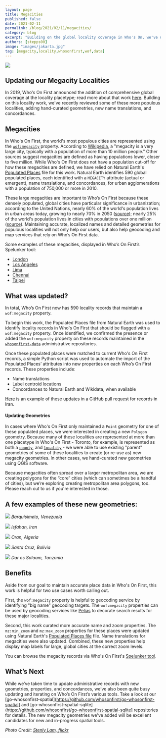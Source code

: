 ```yaml
---
layout: page
title: Megacities
published: false
date: 2021-02-11
permalink: /blog/2021/02/11/megacities/
category: blog
excerpt: "Building on the global locality coverage in Who's On, we've updated our megacities."
authors: [stepps00]
image: "images/jakarta.jpg"
tag: [megacity,locality,whosonfirst,wof,data]
---
```


<img src="images/jakarta.jpg" style="max-height:none !important;" />

## Updating our Megacity Localities

In 2019, Who's On First announced the addition of comprehensive global coverage at the locality placetype; read more about that work [here](https://www.whosonfirst.org/blog/2019/05/13/geonames/). Building on this locality work, we've recently reviewed some of these more populous localities, adding hand-curated geometries, new name translations, and concordances.

## Megacities

In Who's On First, the world's most populous cities are represented using the [`wof:megacity`](https://github.com/whosonfirst/whosonfirst-properties/blob/master/properties/wof/megacity.json) property. According to [Wikipedia](https://en.wikipedia.org/wiki/Megacity), a "megacity is a very large city, typically with a population of more than 10 million people." Other sources suggest megacities are defined as having populations lower, closer to five million. While Who's On First does not have a population cut-off for how these megacities are defined, we have relied on Natural Earth's [Populated Places](http://www.naturalearthdata.com/downloads/10m-cultural-vectors/) file for this work. Natural Earth identifies 590 global populated places, each identified with a `MEGACITY` attribute (actual or emergent), name translations, and concordances, for urban agglomerations with a population of 750,000 or more in 2010.

These large megacities are important to Who’s On First because these densely populated, global cities have particular significance in urbanization; according to the United Nations, nearly 60% of the world's population lives in urban areas today, growing to nearly 70% in 2050 ([source](https://web.archive.org/web/20210129003633/https://www.un.org/development/desa/en/news/population/2018-revision-of-world-urbanization-prospects.html)); nearly 25% of the world's population lives in cities with populations over one million ([source](https://web.archive.org/web/20210210102954/https://www.un.org/en/events/citiesday/assets/pdf/the_worlds_cities_in_2018_data_booklet.pdf)). Maintaining accurate, localized names and detailed geometries for populous localities will not only help our users, but also help geocoding and map services that rely on Who’s On First data.

Some examples of these megacities, displayed in Who’s On First’s Spelunker tool:

- [London](https://spelunker.whosonfirst.org/id/101750367/)
- [Los Angeles](https://spelunker.whosonfirst.org/id/85923517/)
- [Lima](https://spelunker.whosonfirst.org/id/421186805/)
- [Chennai](https://spelunker.whosonfirst.org/id/102029537/)
- [Taipei](https://spelunker.whosonfirst.org/id/102026641/)

## What was updated?

In total, Who’s On First now has 590 locality records that maintain a `wof:megacity` property.

To begin this work, the Populated Places file from Natural Earth was used to identify locality records in Who's On First that should be flagged with a `wof:megacity` property. Once identified, we confirmed the presence or added the `wof:megacity` property on these records maintained in the [`whosonfirst-data`](https://github.com/whosonfirst-data) administrative repositories.

Once these populated places were matched to current Who's On First records, a simple Python script was used to automate the import of the Populated Places’ attributes into new properties on each Who’s On First records. These properties include:

- Name translations
- Label centroid locations
- Concordances to Natural Earth and Wikidata, when available

[Here](https://github.com/whosonfirst-data/whosonfirst-data-admin-ir/pull/11/files) is an example of these updates in a GitHub pull request for records in Iran.

#### Updating Geometries

In cases where Who's On First only maintained a `Point` geometry for one of these populated places, we were interested in creating a new `Polygon` geometry. Because many of these localities are represented at more than one placetype in Who's On First - Toronto, for example, is represented as both a [`county`](https://spelunker.whosonfirst.org/id/890457465/), and [`locality`](https://spelunker.whosonfirst.org/id/101735835/) - we were able to use existing "parent" geometries of some of these localities to create (or re-use as) new megacity geometries. In other cases, we hand-curated new geometries using QGIS software.

Because megacities often spread over a larger metropolitan area, we are creating polygons for the “core” cities (which can sometimes be a handful of cities), but we’re exploring creating metropolitan area polygons, too. Please reach out to us if you're interested in those.

## A few examples of these new geometries:

![](images/barquisimeto.png)
_Barquisimeto, Venezuela_


![](images/isfahan.png)
_Isfahan, Iran_


![](images/oran.png)
_Oran, Algeria_


![](images/santacruz.png)
_Santa Cruz, Bolivia_


![](images/daressalaam.png)
_Dar es Salaam, Tanzania_
 
## Benefits

Aside from our goal to maintain accurate place data in Who's On First, this work is helpful for two use cases worth calling out.

First, the `wof:megacity` property is helpful to geocoding service by identifying "big name" geocoding targets. The `wof:megacity` properties can be used by geocoding services like [Pelias](https://github.com/pelias/pelias) to decorate search results for these major localities.

Second, this work curated more accurate name and zoom properties. The `mz:min_zoom` and `mz:max_zoom` properties for these places were updated using Natural Earth's [Populated Places file](http://www.naturalearthdata.com/downloads/10m-cultural-vectors/) file. Name translations for megacities were also updated. Combined, these new properties help display map labels for large, global cities at the correct zoom levels.

You can browse the megacity records via Who's On First's [Spelunker tool](https://spelunker.whosonfirst.org/megacities/).

## What’s Next

While we’ve taken time to update administrative records with new geometries, properties, and concordances, we’ve also been quite busy updating and iterating on Who’s On First’s  various tools. Take a look at our [go-whosonfirst-spatial](https://github.com/whosonfirst/go-whosonfirst-spatial] and [go-whosonfirst-spatial-sqlite](https://github.com/whosonfirst/go-whosonfirst-spatial-sqlite] repositories for details. The new megacity geometries we've added will be excellent candidates for new and in-progress spatial tools.

_Photo Credit: [Stenly Lam, flickr](https://www.flickr.com/photos/stenlylam/5635983463/in/photolist-9A2TwF-5VmgKL-5RXnLp-7Ez8om-7bFLvz-8hhYce-7bKynJ-7bFLWH-7bFKT6-7bFLpi-7bFLLi-7bKzPj-7bKyNj-7bKAp9-7bFLc6-5WU1in-6hNwpM-6H8Viw-6hSEp1-vdpmMA-aDeQNG-9RkctE-9Rkbvu-Cs2BPJ-8acvrv-8acwpe-7qNjDw-8acxh6-9RkbX9-8acw7c-8acwue-bX2T26-bX2U6D-bX2Tht-bX2QS6-bX2Ump-8afLmm-bX2TYk-5Y8yM1-bX2Rfc-bX2UcH-cepdjo-bX2QMH-7ditKg-8afNUq-qMtQvP-8aczgB-cepeCh-cepesC-8afJCL)_